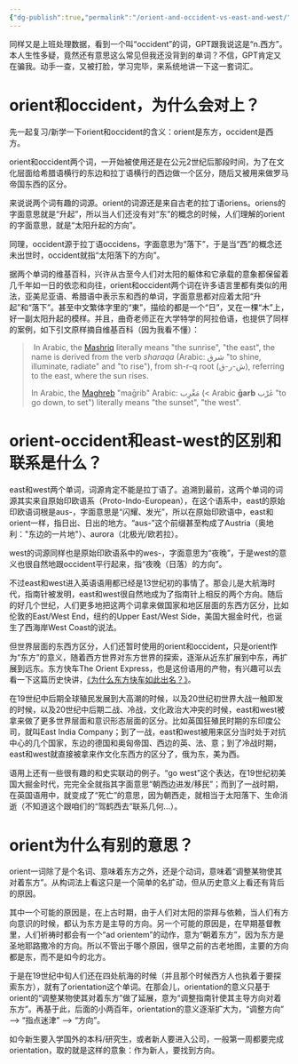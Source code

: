 ```yaml
---
{"dg-publish":true,"permalink":"/orient-and-occident-vs-east-and-west/"}
---
```



同样又是上班处理数据，看到一个叫“occident”的词，GPT跟我说这是“n.西方”。本人生性多疑，竟然还有意思这么常见但我还没背到的单词？不信，GPT肯定又在骗我。动手一查，又被打脸，学习完毕，来系统地讲一下这一套词汇。

# orient和occident，为什么会对上？
先一起复习/新学一下orient和occident的含义：orient是东方，occident是西方。

orient和occident两个词，一开始被使用还是在公元2世纪后那段时间，为了在文化层面给希腊语横行的东边和拉丁语横行的西边做一个区分，随后又被用来做罗马帝国东西的区分。

来说说两个词有趣的词源。orient的词源还是来自古老的拉丁语oriens。oriens的字面意思就是“升起”，所以当人们还没有对“东”的概念的时候，人们理解的orient的字面意思，就是“太阳升起的方向”。

同理，occident源于拉丁语occidens，字面意思为“落下”，于是当“西”的概念还未出世时，occident就指“太阳落下的方向”。

据两个单词的维基百科，兴许从古至今人们对太阳的躯体和它承载的意象都保留着几千年如一日的依恋和向往，orient和occident两个词在许多语言里都有类似的用法，亚美尼亚语、希腊语中表示东和西的单词，字面意思都对应着太阳“升起”和“落下”。甚至中文繁体字里的“東”，描绘的都是一个“日”，叉在一棵“木”上，好一副太阳升起的模样。并且，曲奇老师正在大学特学的阿拉伯语，也提供了同样的案例，如下引文原样摘自维基百科（因为我看不懂）：
> In Arabic, the [Mashriq](https://en.wikipedia.org/wiki/Mashriq "Mashriq") literally means "the sunrise", "the east", the name is derived from the verb _sharaqa_ (Arabic: شرق "to shine, illuminate, radiate" and "to rise"), from sh-r-q root (ش-ر-ق), referring to the east, where the sun rises.
>
>In Arabic, the [Maghreb](https://en.wikipedia.org/wiki/Maghreb "Maghreb") "maḡrib" Arabic: مَغْرِب (< Arabic __ḡarb__ غَرْب‎ "to go down, to set") literally means "the sunset", "the west".

# orient-occident和east-west的区别和联系是什么？
east和west两个单词，词源肯定不能是拉丁语了。追溯到最前，这两个单词的词源其实来自原始印欧语系（Proto-Indo-European），在这个语系中，east的原始印欧语词根是aus-，字面意思是“闪耀、发光”，所以在原始印欧语中，east和orient一样，指日出、日出的地方。“aus-”这个前缀甚至构成了Austria（奥地利："东边的一片地"）、aurora（北极光/欧若拉）。

west的词源同样也是原始印欧语系中的wes-，字面意思为“夜晚”，于是west的意义也很自然地跟occident平行起来，指“夜晚（日落）的方向”。

不过east和west进入英语语用都已经是13世纪初的事情了。那会儿是大航海时代，指南针被发明，east和west很自然地成为了指南针上相反的两个方向。随后的好几个世纪，人们更多地把这两个词拿来做国家和地区层面的东西方区分，比如伦敦的East/West End，纽约的Upper East/West Side，美国大掘金时代，也诞生了西海岸West Coast的说法。

但世界层面的东西方区分，人们还暂时使用的orient和occident，只是orient作为“东方”的意义，随着西方世界对东方世界的探索，逐渐从近东扩展到中东，再扩展到远东。东方快车The Orient Express，也是这份语用的产物，有兴趣可以去看一下这篇历史快讲，[《为什么东方快车如此出名？》](https://www.thecollector.com/why-is-the-orient-express-so-famous/)。

在19世纪中后期全球殖民发展到大高潮的时候，以及20世纪初世界大战一触即发的时候，以及20世纪中后期二战、冷战，文化政治大冲突的时候，east和west被拿来做了更多世界层面和意识形态层面的区分。比如英国狂殖民时期的东印度公司，就叫East India Company；到了一战，east和west被用来区分当时处于对抗中心的几个国家，东边的德国和奥匈帝国、西边的英、法、意；到了冷战时期，east和west就直接被拿来作文化东西方的区分了，俄为东，美为西。

语用上还有一些很有趣的和史实联动的例子。“go west”这个表达，在19世纪初美国大掘金时代，完完全全就指其字面意思“朝西边进发/移民”；而到了一战时期，在英国语用中，就变成了“死亡”的意思，因为朝西走，就相当于太阳落下、生命消逝（不知道这个跟咱们的“驾鹤西去”联系几何...）。

# orient为什么有别的意思？
orient一词除了是个名词、意味着东方之外，还是个动词，意味着“调整某物使其对着东方”。从构词法上看这只是一个简单的名扩动，但从历史意义上看还有背后的原因。

其中一个可能的原因是，在上古时期，由于人们对太阳的崇拜与依赖，当人们有方向意识的时候，都认为东方是主导的方向。另一个可能的原因是，在早期基督教里，人们祈祷时都会有一个“ad orientem”的动作，意为“朝着东方”，因为东方是圣地耶路撒冷的方向。所以不管出于哪个原因，很早之前的古老地图，主要的方向都是东，而不是如今的北方。

于是在19世纪中旬人们还在四处航海的时候（并且那个时候西方人也执着于要探索东方），就有了orientation这个单词。在那会儿，orientation的意义只基于orient的“调整某物使其对着东方”做了延展，意为“调整指南针使其主导方向对着东方”。再基于此，后面的小两百年，orientation的意义逐渐扩大为，“调整方向” --> “指点迷津” --> “方向”。

如今新生要入学国外的本科/研究生，或者新人要进入公司，一般第一周都要完成orientation，取的就是这样的意象：作为新人，要找到方向。
